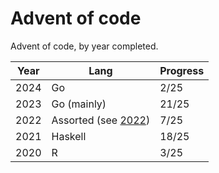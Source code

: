 # Advent of code

Advent of code, by year completed.

| Year | Lang | Progress |
| --- | --- | --- |
| 2024 | Go | 2/25 |
| 2023 | Go (mainly) | 21/25 |
| 2022 | Assorted (see [2022](/2022)) | 7/25 |
| 2021 | Haskell | 18/25 | 
| 2020 | R | 3/25 | 

